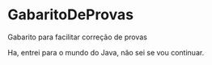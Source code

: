 # GabaritoDeProvas
Gabarito para facilitar correção de provas

Ha, entrei para o mundo do Java, não sei se vou continuar.
